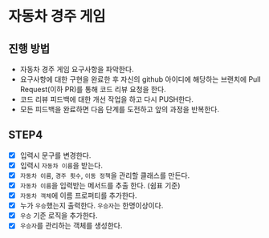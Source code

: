 # 자동차 경주 게임
## 진행 방법
* 자동차 경주 게임 요구사항을 파악한다.
* 요구사항에 대한 구현을 완료한 후 자신의 github 아이디에 해당하는 브랜치에 Pull Request(이하 PR)를 통해 코드 리뷰 요청을 한다.
* 코드 리뷰 피드백에 대한 개선 작업을 하고 다시 PUSH한다.
* 모든 피드백을 완료하면 다음 단계를 도전하고 앞의 과정을 반복한다.

## STEP4
- [x] 입력시 문구를 변경한다.
- [x] 입력시 `자동차 이름`을 받는다.
- [x] `자동차 이름`, `경주 횟수`, `이동 정책`을 관리할 클래스를 만든다.
- [x] `자동차 이름`을 입력받는 메서드를 추출 한다. (쉼표 기준)
- [x] `자동차 객체`에 이름 프로퍼티를 추가한다.
- [x] 누가 `우승`했는지 출력한다. `우승자`는 한명이상이다.
- [x] `우승` 기준 로직을 추가한다.
- [x] `우승자`를 관리하는 객체를 생성한다.